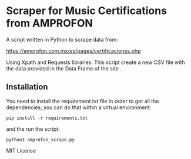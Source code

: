 # Scraper for Music Certifications from AMPROFON

A script written in Python to scrape data from:

https://amprofon.com.mx/es/pages/certificaciones.php

Using Xpath and Requests libraries. This script create a new CSV file with the data provided in the Data Frame of the site .

## Installation

You need to install the requirement.txt file in order to get all the dependencies, you can do that within a virtual environment:

`pip install -r requirements.txt`

and the run the script:

`python3 amprofon_scrape.py`

MIT License